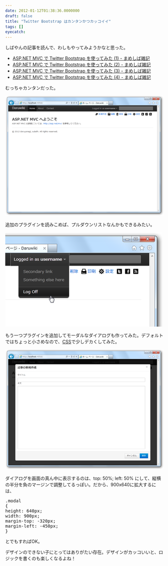```yaml
---
date: 2012-01-12T01:38:36.0000000
draft: false
title: "Twitter Bootstrap はカンタンかつカッコイイ"
tags: []
eyecatch: 
---
```

<p>しばやんの記事を読んで、わしもやってみようかなと思った。</p>

<ul>
<li><a href="http://d.hatena.ne.jp/shiba-yan/20120107/1325872372">ASP.NET MVC &#x3067; Twitter Bootstrap &#x3092;&#x4F7F;&#x3063;&#x3066;&#x307F;&#x305F; (1) - &#x307E;&#x3081;&#x3057;&#x3070;&#x96D1;&#x8A18;</a></li>
<li><a href="http://d.hatena.ne.jp/shiba-yan/20120107/1325917344">ASP.NET MVC &#x3067; Twitter Bootstrap &#x3092;&#x4F7F;&#x3063;&#x3066;&#x307F;&#x305F; (2) - &#x307E;&#x3081;&#x3057;&#x3070;&#x96D1;&#x8A18;</a></li>
<li><a href="http://d.hatena.ne.jp/shiba-yan/20120107/1325945340">ASP.NET MVC &#x3067; Twitter Bootstrap &#x3092;&#x4F7F;&#x3063;&#x3066;&#x307F;&#x305F; (3) - &#x307E;&#x3081;&#x3057;&#x3070;&#x96D1;&#x8A18;</a></li>
<li><a href="http://d.hatena.ne.jp/shiba-yan/20120107/1325948312">ASP.NET MVC &#x3067; Twitter Bootstrap &#x3092;&#x4F7F;&#x3063;&#x3066;&#x307F;&#x305F; (4) - &#x307E;&#x3081;&#x3057;&#x3070;&#x96D1;&#x8A18;</a></li>
</ul><p>むっちゃカンタンだった。</p><p><img src="20120112012643.png" alt="f:id:daruyanagi:20120112012643p:plain" title="f:id:daruyanagi:20120112012643p:plain" class="hatena-fotolife"></p><p>追加のプラグインを読みこめば、プルダウンリストなんかもできるみたい。</p><p><img src="20120112012724.png" alt="f:id:daruyanagi:20120112012724p:plain" title="f:id:daruyanagi:20120112012724p:plain" class="hatena-fotolife"></p><p>もう一つプラグインを追加してモーダルなダイアログも作ってみた。デフォルトではちょっと小さめなので、<a class="keyword" href="http://d.hatena.ne.jp/keyword/CSS">CSS</a>で少しデカくしてみた。</p><p><img src="20120112012824.png" alt="f:id:daruyanagi:20120112012824p:plain" title="f:id:daruyanagi:20120112012824p:plain" class="hatena-fotolife"></p><p>ダイアログを画面の真ん中に表示するのは、top: 50%; left: 50% にして、縦横の半分を負のマージンで調整してるっぽい。だから、900x640に拡大するには、</p>

<pre class="code lang-css" data-lang="css">.modal
{
height: 640px;
width: 900px;
margin-top: -320px;
margin-left: -450px;
}</pre>
<p>とでもすればOK。</p><p>デザインのできない子にとってはありがたい存在。デザインがカッコいいと、ロジックを書くのも楽しくなるよね！</p>

